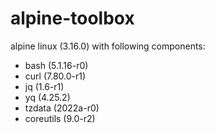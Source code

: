 # alpine-toolbox

alpine linux (3.16.0) with following components:

- bash (5.1.16-r0)
- curl (7.80.0-r1)
- jq (1.6-r1)
- yq (4.25.2)
- tzdata (2022a-r0)
- coreutils (9.0-r2)
